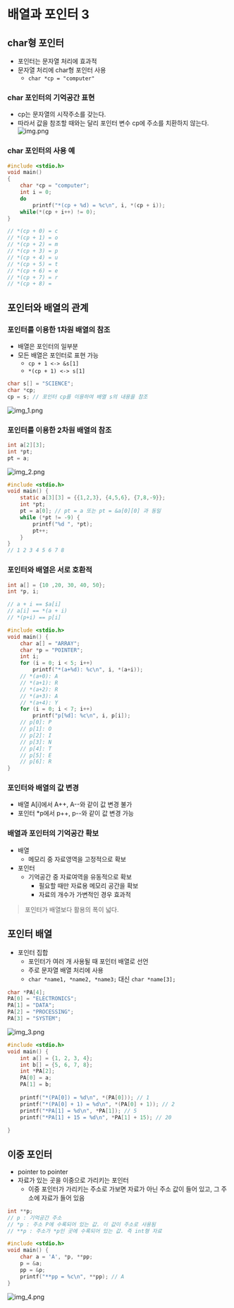 # 배열과 포인터 3

## char형 포인터

- 포인터는 문자열 처리에 효과적
- 문자열 처리에 char형 포인터 사용
  - `char *cp = "computer"`

### char 포인터의 기억공간 표현

- cp는 문자열의 시작주소를 갖는다.
- 따라서 값을 참조할 때와는 달리 포인터 변수 cp에 주소를 치환하지 않는다.
![img.png](10_image/img.png)

### char 포인터의 사용 예

```c
#include <stdio.h>
void main()
{
    char *cp = "computer";
    int i = 0;
    do
        printf("*(cp + %d) = %c\n", i, *(cp + i));
    while(*(cp + i++) != 0);
}

// *(cp + 0) = c
// *(cp + 1) = o
// *(cp + 2) = m
// *(cp + 3) = p
// *(cp + 4) = u
// *(cp + 5) = t
// *(cp + 6) = e
// *(cp + 7) = r
// *(cp + 8) =  
```

## 포인터와 배열의 관계

### 포인터를 이용한 1차원 배열의 참조

- 배열은 포인터의 일부분
- 모든 배열은 포인터로 표현 가능
  - `cp + 1 <-> &s[1]`
  - `*(cp + 1) <-> s[1]`

```c
char s[] = "SCIENCE";
char *cp;
cp = s; // 포인터 cp를 이용하여 배열 s의 내용을 참조
```

![img_1.png](10_image/img_1.png)

### 포인터를 이용한 2차원 배열의 참조

```c
int a[2][3];
int *pt;
pt = a;
```
![img_2.png](10_image/img_2.png)

```c
#include <stdio.h>
void main() {
    static a[3][3] = {{1,2,3}, {4,5,6}, {7,8,-9}};
    int *pt;
    pt = a[0]; // pt = a 또는 pt = &a[0][0] 과 동일
    while (*pt != -9) {
        printf("%d ", *pt);
        pt++;
    }
}
// 1 2 3 4 5 6 7 8 
```

### 포인터와 배열은 서로 호환적

```c
int a[] = {10 ,20, 30, 40, 50};
int *p, i;

// a + i == $a[i]
// a[i] == *(a + i)
// *(p+i) == p[i]
```

```c
#include <stdio.h>
void main() {
    char a[] = "ARRAY";
    char *p = "POINTER";
    int i;
    for (i = 0; i < 5; i++)
        printf("*(a+%d): %c\n", i, *(a+i));
    // *(a+0): A
    // *(a+1): R
    // *(a+2): R
    // *(a+3): A
    // *(a+4): Y
    for (i = 0; i < 7; i++)
        printf("p[%d]: %c\n", i, p[i]);
    // p[0]: P
    // p[1]: O
    // p[2]: I
    // p[3]: N
    // p[4]: T
    // p[5]: E
    // p[6]: R
}
```

### 포인터와 배열의 값 변경

- 배열 A[i]에서 A++, A--와 같이 값 변경 불가
- 포인터 *p에서 p++, p--와 같이 값 변경 가능

### 배열과 포인터의 기억공간 확보

- 배열
  - 메모리 중 자료영역을 고정적으로 확보
- 포인터
  - 기억공간 중 자료여역을 유동적으로 확보
    - 필요할 때만 자료용 메모리 공간을 확보
    - 자료의 개수가 가변적인 경우 효과적

> 포인터가 배열보다 활용의 폭이 넓다.

## 포인터 배열 

- 포인터 집합
  - 포인터가 여러 개 사용될 때 포인터 배열로 선언
  - 주로 문자열 배열 처리에 사용
  - `char *name1, *name2, *name3;` 대신 `char *name[3];`

```c
char *PA[4];
PA[0] = "ELECTRONICS";
PA[1] = "DATA";
PA[2] = "PROCESSING";
PA[3] = "SYSTEM";
```

![img_3.png](10_image/img_3.png)

```c
#include <stdio.h>
void main() {
    int a[] = {1, 2, 3, 4};
    int b[] = {5, 6, 7, 8};
    int *PA[2];
    PA[0] = a;
    PA[1] = b;
    
    printf("*(PA[0]) = %d\n", *(PA[0])); // 1
    printf("*(PA[0] + 1) = %d\n", *(PA[0] + 1)); // 2
    printf("*PA[1] = %d\n", *PA[1]); // 5
    printf("*PA[1] + 15 = %d\n", *PA[1] + 15); // 20
    
}
```

## 이중 포인터

- pointer to pointer
- 자료가 있는 곳을 이중으로 가리키는 포인터
  - 이중 포인터가 가리키는 주소로 가보면 자료가 아닌 주소 값이 들어 있고, 그 주소에 자료가 들어 있음

```c
int **p;
// p : 기억공간 주소
// *p : 주소 P에 수록되어 있는 값. 이 값이 주소로 사용됨
// **p : 주소가 *p인 곳에 수록되어 있는 값. 즉 int형 자료
```

```c
#include <stdio.h>
void main() {
    char a = 'A', *p, **pp;
    p = &a;
    pp = &p;
    printf("**pp = %c\n", **pp); // A
}
```

![img_4.png](10_image/img_4.png)